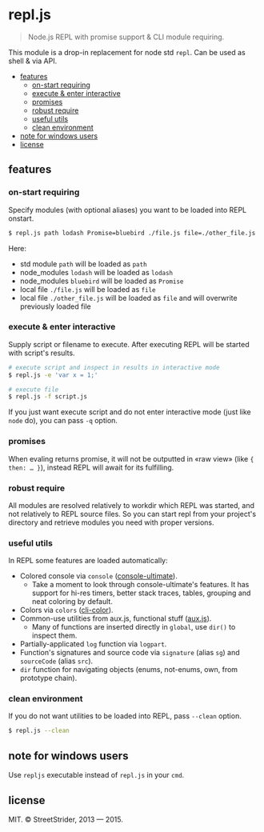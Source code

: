 # repl.js
> Node.js REPL with promise support & CLI module requiring.

This module is a drop-in replacement for node std `repl`. Can be used as shell & via API.

<!-- START doctoc generated TOC please keep comment here to allow auto update -->
<!-- DON'T EDIT THIS SECTION, INSTEAD RE-RUN doctoc TO UPDATE -->


- [features](#features)
  - [on-start requiring](#on-start-requiring)
  - [execute & enter interactive](#execute-&-enter-interactive)
  - [promises](#promises)
  - [robust require](#robust-require)
  - [useful utils](#useful-utils)
  - [clean environment](#clean-environment)
- [note for windows users](#note-for-windows-users)
- [license](#license)

<!-- END doctoc generated TOC please keep comment here to allow auto update -->

## features
### on-start requiring
Specify modules (with optional aliases) you want to be loaded into REPL onstart.
```sh
$ repl.js path lodash Promise=bluebird ./file.js file=./other_file.js
```
Here:
 * std module `path` will be loaded as `path`
 * node_modules `lodash` will be loaded as `lodash`
 * node_modules `bluebird` will be loaded as `Promise`
 * local file `./file.js` will be loaded as `file`
 * local file `./other_file.js` will be loaded as `file` and will overwrite previously loaded file

### execute & enter interactive
Supply script or filename to execute. After executing REPL will be started with script's results.
```sh
# execute script and inspect in results in interactive mode
$ repl.js -e 'var x = 1;'

# execute file
$ repl.js -f script.js
```
If you just want execute script and do not enter interactive mode (just like `node` do), you can pass `-q` option.

### promises
When evaling returns promise, it will not be outputted in «raw view» (like `{ then: … }`), instead REPL will await for its fulfilling.

### robust require
All modules are resolved relatively to workdir which REPL was started, and not relatively to REPL source files. So you can start repl from your project's directory and retrieve modules you need with proper versions.

### useful utils
In REPL some features are loaded automatically:
* Colored console via `console` ([console-ultimate](https://www.npmjs.com/package/console-ultimate)).
  * Take a moment to look through console-ultimate's features. It has support for hi-res timers, better stack traces, tables, grouping and neat coloring by default.
* Colors via `colors` ([cli-color](https://www.npmjs.com/package/cli-color)).
* Common-use utilities from aux.js, functional stuff ([aux.js](https://www.npmjs.org/package/aux.js)).
  * Many of functions are inserted directly in `global`, use `dir()` to inspect them.
* Partially-applicated `log` function via `logpart`.
* Function's signatures and source code via `signature` (alias `sg`) and `sourceCode` (alias `src`).
* `dir` function for navigating objects (enums, not-enums, own, from prototype chain).

### clean environment
If you do not want utilities to be loaded into REPL, pass `--clean` option.
```sh
$ repl.js --clean
```

## note for windows users
Use `repljs` executable instead of `repl.js` in your `cmd`.

## license
MIT.
© StreetStrider, 2013 — 2015.
